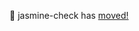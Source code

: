 :mega: jasmine-check has [moved!](https://github.com/leebyron/testcheck-js/tree/master/integrations/jasmine-check)
